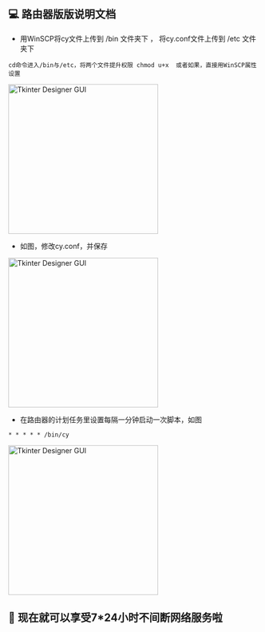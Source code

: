 ## 💻 路由器版版说明文档

- 用WinSCP将cy文件上传到 /bin 文件夹下 ， 将cy.conf文件上传到 /etc 文件夹下

```
cd命令进入/bin与/etc，将两个文件提升权限 chmod u+x  或者如果，直接用WinSCP属性设置
```

<img width="300" alt="Tkinter Designer GUI" src="https://github.com/dapaoxixixi/feiyoung/blob/main/Image/op1.png">

- 如图，修改cy.conf，并保存

<img width="300" alt="Tkinter Designer GUI" src="https://github.com/dapaoxixixi/feiyoung/blob/main/Image/op3.png">

- 在路由器的计划任务里设置每隔一分钟启动一次脚本，如图

```
* * * * * /bin/cy
```

<img width="300" alt="Tkinter Designer GUI" src="https://github.com/dapaoxixixi/feiyoung/blob/main/Image/op2.png">

## 👏 现在就可以享受7*24小时不间断网络服务啦

